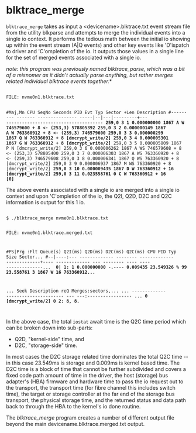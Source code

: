 # blktrace_merge

<code>blktrace_merge</code> takes as input a &lt;devicename>.blktrace.txt event stream file from the utility blkparse and attempts to merge the individual events into a single io context. It performs the tedious math between the initial io showing up within the event stream (A|Q events) and other key events like 'D'ispatch to driver and 'C'ompletion of the io.  It outputs those values in a single line for the set of merged events associated with a single io.</br>

*note: this program was previously named blktrace_parse, which was a bit of a misnomer as it didn't actually parse anything, but rather merges related individual blktrace events together.**

<code>
FILE: nvme0n1.blktrace.txt
  
#Maj,Mn CPU   SeqNo     Seconds     PID  Evt Typ Sector   +Len Description
#------ --- ------- --------------- -----|--|---|---------+--- -------------------------------------
<b>259,0    3        1     0.000000000  1867  A   W 746579600 + 8 <- (253,3) 578805392</b>
<b>259,0    3        2     0.000000149  1867  A   W 763360912 + 8 <- (259,3) 746579600</b>
<b>259,0    3        3     0.000000299  1867  Q   W 763360912 + 8 [dmcrypt_write/2]</b>
<b>259,0    3        4     0.000005301  1867  G   W 763360912 + 8 [dmcrypt_write/2]</b>
259,0    3        5     0.000005809  1867  P   N [dmcrypt_write/2]
259,0    3        6     0.000006262  1867  A  WS 746579608 + 8 <- (253,3) 578805400
259,0    3        7     0.000006303  1867  A  WS 763360920 + 8 <- (259,3) 746579608
259,0    3        8     0.000006341  1867  Q  WS 763360920 + 8 [dmcrypt_write/2]
259,0    3        9     0.000006937  1867  M  WS 763360920 + 8 [dmcrypt_write/2]
<b>259,0    3       10     0.000009435  1867  D   W 763360912 + 16 [dmcrypt_write/2]</b>
<b>259,0    3       11     0.023558761     0  C   W 763360912 + 16 [0]</b>
</code>

The above events associated with a single io are merged into a single io context and upon 'C'ompletion of the io, the Q2I, Q2D, D2C and Q2C information is output for this 1 io.

<code>
$ ./blktrace_merge nvme0n1.blktrace.txt

FILE: nvme0n1.blktrace.merged.txt

#PS|Prg :Flt   Queue(s)     Q2I(ms)   Q2D(ms)       D2C(ms)            Q2C(ms)     CPU      PID Typ  Size         Sector...
#--|----:--- ------------- -------- ------------- -------------+---- ------------- --- -------- ---- ---- --------------... 
<b>  0|   1:  1   0.000000000   -.----      0.009435     23.549326 % 99     23.558761   3     1867 W      16      763360912...</b>

 ...          Seek        Description            reQ Merges:sectors,...
 ...        ------------- ---------------------- --- ---:-----------------
 ...                    <b>0 [dmcrypt_write/2]        0   2:  8,  8.</b>
         
</code>

In the above case, the total <code>iostat</code> await time is the Q2C time period which can be broken down into sub-parts:
<ul><li>Q2D, "kernel-side" time, and</li>
<li>D2C, "storage-side" time.</li></ul>

In most cases the D2C storage related time dominates the total Q2C time -- in this case 23.549ms is storage and 0.009ms is kernel based time.  The D2C time is a block of time that cannot be further subdivided and covers a fixed code path amount of time in the driver, the host (storage) bus adapter's (HBA) firmware and hardware time to pass the io request out to the transport, the transport time (for fibre channel this includes switch time), the target or storage controller at the far end of the storage bus transport, the physical storage time, and the returned status and data path back to through the HBA to the kernel's io done routine.

The *blktrace_merge* program creates a number of different output file beyond the main devicename.blktrace.merged.txt output.



